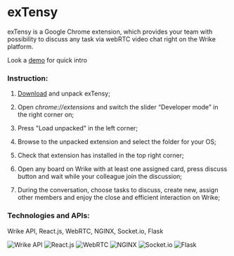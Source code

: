 # exTensy

exTensy is a Google Chrome extension, which provides your team with possibility to discuss any task via webRTC video chat right on the Wrike platform.

Look a [demo](https://www.youtube.com/watch?v=jvZLVsmT5as) for quick intro

### Instruction:

1) [Download](https://tensyteam.ru/extension.zip) and unpack exTensy;
2) Open *chrome://extensions* and switch the slider “Developer mode” in the right corner on;
3) Press "Load unpacked" in the left corner;
4) Browse to the unpacked extension and select the folder for your OS;
5) Check that extension has installed in the top right corner;

6) Open any board on Wrike with at least one assigned card, press discuss button and wait while your colleague join the discussion;

7) During the conversation, choose tasks to discuss, create new, assign other members and enjoy the close and efficient interaction on Wrike;


### Technologies and APIs:
Wrike API, React.js, WebRTC, NGINX, Socket.io, Flask

![Wrike API](https://i.ibb.co/FnWPtT9/5.png)
![React.js](https://i.ibb.co/d5K5F08/1.png)
![WebRTC](https://i.ibb.co/HhxB0nZ/6.png)
![NGINX](https://i.ibb.co/6F94g00/3.png)
![Socket.io](https://i.ibb.co/1JSqc7r/4.png)
![Flask](https://i.ibb.co/RgZn25w/2.png)
